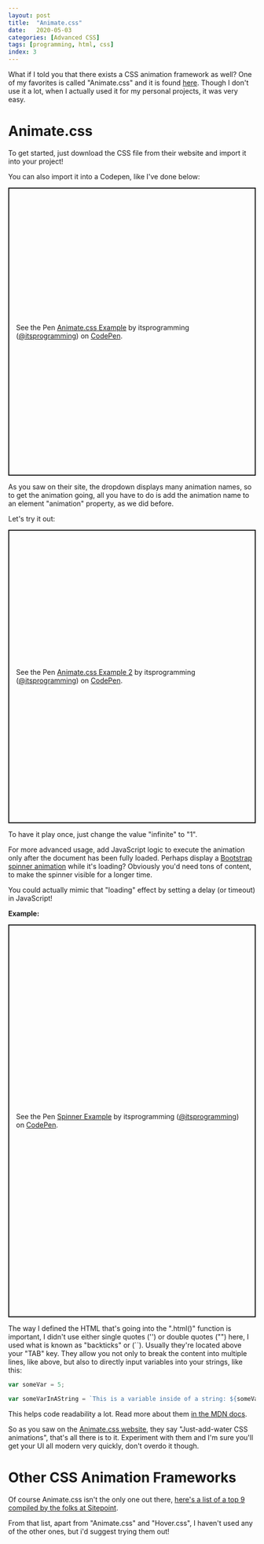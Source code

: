 ```yaml
---
layout: post
title:  "Animate.css"
date:   2020-05-03
categories: [Advanced CSS]
tags: [programming, html, css]
index: 3
---
```


What if I told you that there exists a CSS animation framework as well? One of my favorites is called "Animate.css" and it is found [here](https://daneden.github.io/animate.css/). Though I don't use it a lot, when I actually used it for my personal projects, it was very easy.

# Animate.css

To get started, just download the CSS file from their website and import it into your project!

You can also import it into a Codepen, like I've done below:

<p class="codepen" data-height="586" data-theme-id="dark" data-default-tab="html,result" data-user="itsprogramming" data-slug-hash="oNjoqyQ" style="height: 586px; box-sizing: border-box; display: flex; align-items: center; justify-content: center; border: 2px solid; margin: 1em 0; padding: 1em;" data-pen-title="Animate.css Example">
  <span>See the Pen <a href="https://codepen.io/itsprogramming/pen/oNjoqyQ">
  Animate.css Example</a> by itsprogramming (<a href="https://codepen.io/itsprogramming">@itsprogramming</a>)
  on <a href="https://codepen.io">CodePen</a>.</span>
</p>
<script async src="https://static.codepen.io/assets/embed/ei.js"></script>

As you saw on their site, the dropdown displays many animation names, so to get the animation going, all you have to do is add the animation name to an element "animation" property, as we did before. 

Let's try it out:

<p class="codepen" data-height="597" data-theme-id="dark" data-default-tab="html,result" data-user="itsprogramming" data-slug-hash="VwvrXGR" style="height: 597px; box-sizing: border-box; display: flex; align-items: center; justify-content: center; border: 2px solid; margin: 1em 0; padding: 1em;" data-pen-title="Animate.css Example 2">
  <span>See the Pen <a href="https://codepen.io/itsprogramming/pen/VwvrXGR">
  Animate.css Example 2</a> by itsprogramming (<a href="https://codepen.io/itsprogramming">@itsprogramming</a>)
  on <a href="https://codepen.io">CodePen</a>.</span>
</p>
<script async src="https://static.codepen.io/assets/embed/ei.js"></script>

To have it play once, just change the value "infinite" to "1".

For more advanced usage, add JavaScript logic to execute the animation only after the document has been fully loaded. Perhaps display a [Bootstrap spinner animation](https://getbootstrap.com/docs/4.4/components/spinners/) while it's loading? Obviously you'd need tons of content, to make the spinner visible for a longer time. 

You could actually mimic that "loading" effect by setting a delay (or timeout) in JavaScript!

**Example:**

<p class="codepen" data-height="799" data-theme-id="dark" data-default-tab="js,result" data-user="itsprogramming" data-slug-hash="dyYZmwr" data-preview="true" style="height: 799px; box-sizing: border-box; display: flex; align-items: center; justify-content: center; border: 2px solid; margin: 1em 0; padding: 1em;" data-pen-title="Spinner Example">
  <span>See the Pen <a href="https://codepen.io/itsprogramming/pen/dyYZmwr">
  Spinner Example</a> by itsprogramming (<a href="https://codepen.io/itsprogramming">@itsprogramming</a>)
  on <a href="https://codepen.io">CodePen</a>.</span>
</p>
<script async src="https://static.codepen.io/assets/embed/ei.js"></script>

The way I defined the HTML that's going into the ".html()" function is important, I didn't use either single quotes ('') or double quotes ("") here, I used what is known as "backticks" or (``). Usually they're located above your "TAB" key. They allow you not only to break the content into multiple lines, like above, but also to directly input variables into your strings, like this:

```javascript
var someVar = 5;

var someVarInAString = `This is a variable inside of a string: ${someVar}`;
```

This helps code readability a lot. Read more about them [in the MDN docs](https://developer.mozilla.org/en-US/docs/Web/JavaScript/Reference/Template_literals).

So as you saw on the [Animate.css website](https://daneden.github.io/animate.css/), they say "Just-add-water CSS animations", that's all there is to it. Experiment with them and I'm sure you'll get your UI all modern very quickly, don't overdo it though. 

# Other CSS Animation Frameworks

Of course Animate.css isn't the only one out there, [here's a list of a top 9 compiled by the folks at Sitepoint](https://www.sitepoint.com/our-top-9-animation-libraries/).

From that list, apart from "Animate.css" and "Hover.css", I haven't used any of the other ones, but i'd suggest trying them out!